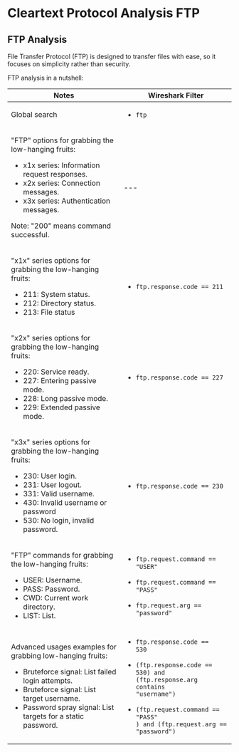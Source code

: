 # Cleartext Protocol Analysis FTP

## FTP Analysis

File Transfer Protocol (FTP) is designed to transfer files with ease, so it focuses on simplicity rather than security.

FTP analysis in a nutshell:

| Notes                                                                                                                                                                                                                                                    | Wireshark Filter                                                                                                                                                                                                                                               |
| -------------------------------------------------------------------------------------------------------------------------------------------------------------------------------------------------------------------------------------------------------- | -------------------------------------------------------------------------------------------------------------------------------------------------------------------------------------------------------------------------------------------------------------- |
| Global search                                                                                                                                                                                                                                            | <ul><li><code>ftp</code></li></ul>                                                                                                                                                                                                                             |
| <p>"FTP" options for grabbing the low-hanging fruits:</p><ul><li>x1x series: Information request responses.</li><li>x2x series: Connection messages.</li><li>x3x series: Authentication messages.</li></ul><p>Note: "200" means command successful.</p>  | ---                                                                                                                                                                                                                                                            |
| <p>"x1x" series options for grabbing the low-hanging fruits:</p><ul><li>211: System status.</li><li>212: Directory status.</li><li>213: File status</li></ul>                                                                                            | <ul><li><code>ftp.response.code == 211</code> </li></ul>                                                                                                                                                                                                       |
| <p>"x2x" series options for grabbing the low-hanging fruits:</p><ul><li>220: Service ready.</li><li>227: Entering passive mode.</li><li>228: Long passive mode.</li><li>229: Extended passive mode.</li></ul>                                            | <ul><li><code>ftp.response.code == 227</code></li></ul>                                                                                                                                                                                                        |
| <p>"x3x" series options for grabbing the low-hanging fruits:</p><ul><li>230: User login.</li><li>231: User logout.</li><li>331: Valid username.</li><li>430: Invalid username or password</li><li>530: No login, invalid password.</li></ul>             | <ul><li><code>ftp.response.code == 230</code></li></ul>                                                                                                                                                                                                        |
| <p>"FTP" commands for grabbing the low-hanging fruits:</p><ul><li>USER: Username.</li><li>PASS: Password.</li><li>CWD: Current work directory.</li><li>LIST: List.</li></ul>                                                                             | <ul><li><code>ftp.request.command == "USER"</code></li></ul><ul><li><code>ftp.request.command == "PASS"</code></li></ul><ul><li><code>ftp.request.arg == "password"</code></li></ul>                                                                           |
| <p>Advanced usages examples for grabbing low-hanging fruits:</p><ul><li>Bruteforce signal: List failed login attempts.</li><li>Bruteforce signal: List target username.</li><li>Password spray signal: List targets for a static password.<br></li></ul> | <ul><li><code>ftp.response.code == 530</code></li></ul><ul><li><code>(ftp.response.code == 530) and (ftp.response.arg contains "username")</code></li></ul><ul><li><code>(ftp.request.command == "PASS" ) and (ftp.request.arg == "password")</code></li></ul> |
